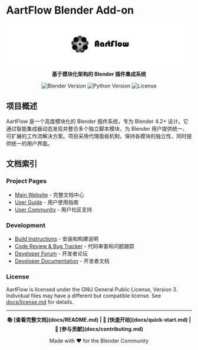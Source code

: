﻿# AartFlow Blender Add-on

![AartFlow Logo](texture/1.png)

<p align="center">
<strong>基于模块化架构的 Blender 插件集成系统</strong>
</p>

<p align="center">
<img src="https://img.shields.io/badge/Blender-4.2+-orange?style=flat-square&logo=blender" alt="Blender Version">
<img src="https://img.shields.io/badge/Python-3.10+-blue?style=flat-square&logo=python" alt="Python Version">
<img src="https://img.shields.io/badge/License-GPL--3.0-green?style=flat-square" alt="License">
</p>

## 项目概述

AartFlow 是一个高度模块化的 Blender 插件系统，专为 Blender 4.2+ 设计。它通过智能集成器动态发现并整合多个独立脚本模块，为 Blender 用户提供统一、可扩展的工作流解决方案。项目采用代理面板机制，保持各模块的独立性，同时提供统一的用户界面。

## 文档索引

### Project Pages
- [Main Website](docs/README.md) - 完整文档中心
- [User Guide](docs/tutorials.md) - 用户使用指南
- [User Community](docs/support.md) - 用户社区支持

### Development
- [Build Instructions](docs/installation.md) - 安装和构建说明
- [Code Review & Bug Tracker](https://github.com/yizhww/AartFlow_blender/issues) - 代码审查和问题跟踪
- [Developer Forum](docs/contributing.md) - 开发者论坛
- [Developer Documentation](docs/development.md) - 开发者文档

### License
AartFlow is licensed under the GNU General Public License, Version 3. Individual files may have a different but compatible license.
See [docs/license.md](docs/license.md) for details.

---

<p align="center">
<strong>📚 [查看完整文档](docs/README.md) | 🚀 [快速开始](docs/quick-start.md) | 🤝 [参与贡献](docs/contributing.md)</strong>
</p>

<p align="center">
Made with ❤️ for the Blender Community
</p>